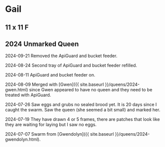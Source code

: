 # Gail

## 11 x 11 F

## 2024 Unmarked Queen

2024-09-21 Removed the ApiGuard and bucket feeder.

2024-08-24 Second tray of ApiGuard and bucket feeder refilled.

2024-08-11 ApiGuard and bucket feeder on.

2024-08-09 Merged with [Gwen]({{ site.baseurl }}/queens/2024-gwen.html) since Gwen appeared to have no queen and they need to be treated with ApiGuard.

2024-07-26 Saw eggs and grubs no sealed brood yet.  It is 20 days since I caught the swarm.  Saw the queen (she seemed a bit small) and marked her.

2024-07-19 They have drawn 4 or 5 frames, there are patches that look like they are waiting for laying but I saw no eggs.

2024-07-07 Swarm from [Gwendolyn]({{ site.baseurl }}/queens/2024-gwendolyn.html).
